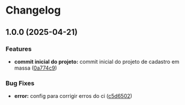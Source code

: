 # Changelog

## 1.0.0 (2025-04-21)


### Features

* **commit inicial do projeto:** commit inicial do projeto de cadastro em massa ([0a774c9](https://github.com/JefteCosta/pythonusuarios/commit/0a774c98337083ec974497ded645d811f408fb1f))


### Bug Fixes

* **error:** config para corrigir erros do ci ([c5d6502](https://github.com/JefteCosta/pythonusuarios/commit/c5d6502be5730ec9255962aa057a1c2c813d0a44))
